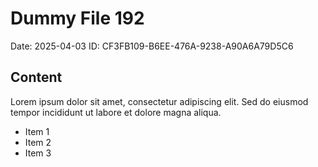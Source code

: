 # Dummy File 192

Date: 2025-04-03
ID: CF3FB109-B6EE-476A-9238-A90A6A79D5C6

## Content

Lorem ipsum dolor sit amet, consectetur adipiscing elit.
Sed do eiusmod tempor incididunt ut labore et dolore magna aliqua.

* Item 1
* Item 2
* Item 3

